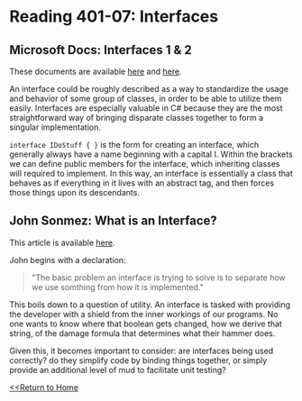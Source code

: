 # Reading 401-07: Interfaces

## Microsoft Docs: Interfaces 1 & 2
These documents are available [here](https://docs.microsoft.com/en-us/dotnet/csharp/fundamentals/types/interfaces) and [here](https://docs.microsoft.com/en-us/dotnet/csharp/language-reference/keywords/interface).

An interface could be roughly described as a way to standardize the usage and behavior of some group of classes, in order to be able to utilize them easily. Interfaces are especially valuable in C# because they are the most straightforward way of bringing disparate classes together to form a singular implementation. 

`interface IDoStuff { }` is the form for creating an interface, which generally always have a name beginning with a capital I. Within the brackets we can define public members for the interface, which inheriting classes will required to implement. In this way, an interface is essentially a class that behaves as if everything in it lives with an abstract tag, and then forces those things upon its descendants. 

## John Sonmez: What is an Interface?
This article is available [here](https://simpleprogrammer.com/back-to-basics-what-is-an-interface/).

John begins with a declaration: 

> "The basic problem an interface is trying to solve is to separate how we use somthing from how it is implemented."

This boils down to a question of utility. An interface is tasked with providing the developer with a shield from the inner workings of our programs. No one wants to know where that boolean gets changed, how we derive that string, of the damage formula that determines what their hammer does. 

Given this, it becomes important to consider: are interfaces being used correctly? do they simplify code by binding things together, or simply provide an additional level of mud to facilitate unit testing?



[<<Return to Home](../README.md)

